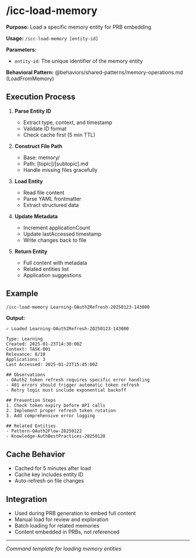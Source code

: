 # /icc-load-memory

**Purpose:** Load a specific memory entity for PRB embedding

**Usage:** `/icc-load-memory [entity-id]`

**Parameters:**
- `entity-id`: The unique identifier of the memory entity

**Behavioral Pattern:** @behaviors/shared-patterns/memory-operations.md (LoadFromMemory)

## Execution Process

1. **Parse Entity ID**
   - Extract type, context, and timestamp
   - Validate ID format
   - Check cache first (5 min TTL)

2. **Construct File Path**
   - Base: memory/
   - Path: [topic]/[subtopic].md
   - Handle missing files gracefully

3. **Load Entity**
   - Read file content
   - Parse YAML frontmatter
   - Extract structured data

4. **Update Metadata**
   - Increment applicationCount
   - Update lastAccessed timestamp
   - Write changes back to file

5. **Return Entity**
   - Full content with metadata
   - Related entities list
   - Application suggestions

## Example

```bash
/icc-load-memory Learning-OAuth2Refresh-20250123-143000
```

**Output:**
```
✓ Loaded Learning-OAuth2Refresh-20250123-143000

Type: Learning
Created: 2025-01-23T14:30:00Z
Context: TASK-001
Relevance: 8/10
Applications: 3
Last Accessed: 2025-01-23T15:45:00Z

## Observations
- OAuth2 token refresh requires specific error handling
- 401 errors should trigger automatic token refresh
- Retry logic must include exponential backoff

## Prevention Steps
1. Check token expiry before API calls
2. Implement proper refresh token rotation
3. Add comprehensive error logging

## Related Entities
- Pattern-OAuth2Flow-20250122
- Knowledge-AuthBestPractices-20250120
```

## Cache Behavior
- Cached for 5 minutes after load
- Cache key includes entity ID
- Auto-refresh on file changes

## Integration
- Used during PRB generation to embed full content
- Manual load for review and exploration
- Batch loading for related memories
- Content embedded in PRBs, not referenced

---
*Command template for loading memory entities*